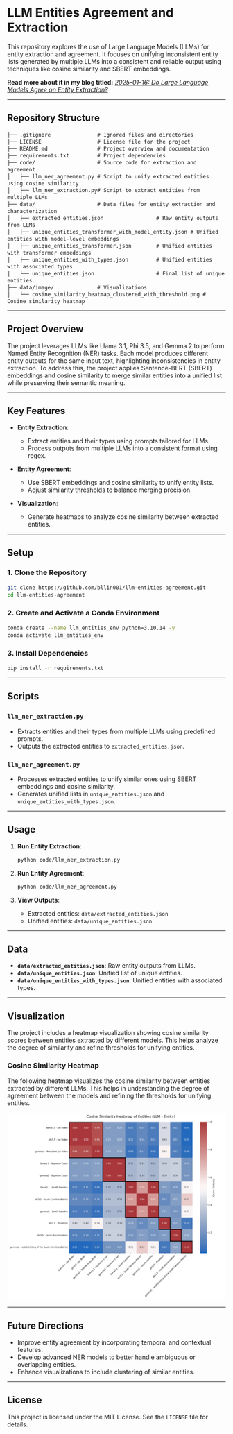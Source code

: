 
# **LLM Entities Agreement and Extraction**

This repository explores the use of Large Language Models (LLMs) for entity extraction and agreement. It focuses on unifying inconsistent entity lists generated by multiple LLMs into a consistent and reliable output using techniques like cosine similarity and SBERT embeddings.

**Read more about it in my blog titled:** [*2025-01-16: Do Large Language Models Agree on Entity Extraction?*](https://ws-dl.blogspot.com/2025/01/2025-01-16-do-large-language-models.html)

---

## **Repository Structure**

```plaintext
├── .gitignore               # Ignored files and directories
├── LICENSE                  # License file for the project
├── README.md                # Project overview and documentation
├── requirements.txt         # Project dependencies
├── code/                    # Source code for extraction and agreement
│   ├── llm_ner_agreement.py # Script to unify extracted entities using cosine similarity
│   ├── llm_ner_extraction.py# Script to extract entities from multiple LLMs
├── data/                    # Data files for entity extraction and characterization
│   ├── extracted_entities.json                 # Raw entity outputs from LLMs
│   ├── unique_entities_transformer_with_model_entity.json # Unified entities with model-level embeddings
│   ├── unique_entities_transformer.json        # Unified entities with transformer embeddings
│   ├── unique_entities_with_types.json         # Unified entities with associated types
│   └── unique_entities.json                    # Final list of unique entities
├── data/image/              # Visualizations
│   └── cosine_similarity_heatmap_clustered_with_threshold.png # Cosine similarity heatmap
```

---

## **Project Overview**

The project leverages LLMs like Llama 3.1, Phi 3.5, and Gemma 2 to perform Named Entity Recognition (NER) tasks. Each model produces different entity outputs for the same input text, highlighting inconsistencies in entity extraction. To address this, the project applies Sentence-BERT (SBERT) embeddings and cosine similarity to merge similar entities into a unified list while preserving their semantic meaning.

---

## **Key Features**

- **Entity Extraction**:
  - Extract entities and their types using prompts tailored for LLMs.
  - Process outputs from multiple LLMs into a consistent format using regex.

- **Entity Agreement**:
  - Use SBERT embeddings and cosine similarity to unify entity lists.
  - Adjust similarity thresholds to balance merging precision.

- **Visualization**:
  - Generate heatmaps to analyze cosine similarity between extracted entities.

---

## **Setup**

### **1. Clone the Repository**
```bash
git clone https://github.com/bllin001/llm-entities-agreement.git
cd llm-entities-agreement
```

### **2. Create and Activate a Conda Environment**
```bash
conda create --name llm_entities_env python=3.10.14 -y
conda activate llm_entities_env
```

### **3. Install Dependencies**
```bash
pip install -r requirements.txt
```

---

## **Scripts**

### **`llm_ner_extraction.py`**
- Extracts entities and their types from multiple LLMs using predefined prompts.
- Outputs the extracted entities to `extracted_entities.json`.

### **`llm_ner_agreement.py`**
- Processes extracted entities to unify similar ones using SBERT embeddings and cosine similarity.
- Generates unified lists in `unique_entities.json` and `unique_entities_with_types.json`.

---

## **Usage**

1. **Run Entity Extraction**:
   ```bash
   python code/llm_ner_extraction.py
   ```

2. **Run Entity Agreement**:
   ```bash
   python code/llm_ner_agreement.py
   ```

3. **View Outputs**:
   - Extracted entities: `data/extracted_entities.json`
   - Unified entities: `data/unique_entities.json`

---

## **Data**

- **`data/extracted_entities.json`**: Raw entity outputs from LLMs.
- **`data/unique_entities.json`**: Unified list of unique entities.
- **`data/unique_entities_with_types.json`**: Unified entities with associated types.

---

## **Visualization**

The project includes a heatmap visualization showing cosine similarity scores between entities extracted by different models. This helps analyze the degree of similarity and refine thresholds for unifying entities.


### **Cosine Similarity Heatmap**

The following heatmap visualizes the cosine similarity between entities extracted by different LLMs. This helps in understanding the degree of agreement between the models and refining the thresholds for unifying entities.

![Cosine Similarity Heatmap](image/cosine_similarity_heatmap_clustered_with_threshold.png)


---

## **Future Directions**

- Improve entity agreement by incorporating temporal and contextual features.
- Develop advanced NER models to better handle ambiguous or overlapping entities.
- Enhance visualizations to include clustering of similar entities.

---

## **License**

This project is licensed under the MIT License. See the `LICENSE` file for details.
